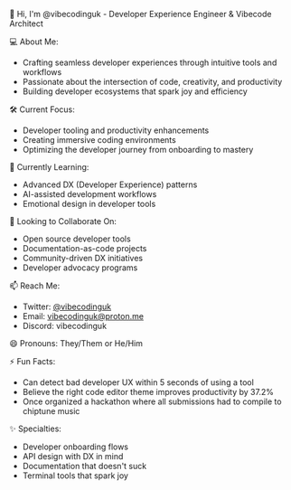 👋 Hi, I'm @vibecodinguk - Developer Experience Engineer & Vibecode Architect

💻 About Me:
- Crafting seamless developer experiences through intuitive tools and workflows
- Passionate about the intersection of code, creativity, and productivity
- Building developer ecosystems that spark joy and efficiency

🛠️ Current Focus:
- Developer tooling and productivity enhancements
- Creating immersive coding environments
- Optimizing the developer journey from onboarding to mastery

🌱 Currently Learning:
- Advanced DX (Developer Experience) patterns
- AI-assisted development workflows
- Emotional design in developer tools

💞️ Looking to Collaborate On:
- Open source developer tools
- Documentation-as-code projects
- Community-driven DX initiatives
- Developer advocacy programs

📫 Reach Me:
- Twitter: [@vibecodinguk](https://twitter.com/vibecodinguk)
- Email: vibecodinguk@proton.me
- Discord: vibecodinguk

😄 Pronouns: They/Them or He/Him

⚡ Fun Facts:
- Can detect bad developer UX within 5 seconds of using a tool
- Believe the right code editor theme improves productivity by 37.2%
- Once organized a hackathon where all submissions had to compile to chiptune music

✨ Specialties:
- Developer onboarding flows
- API design with DX in mind
- Documentation that doesn't suck
- Terminal tools that spark joy
